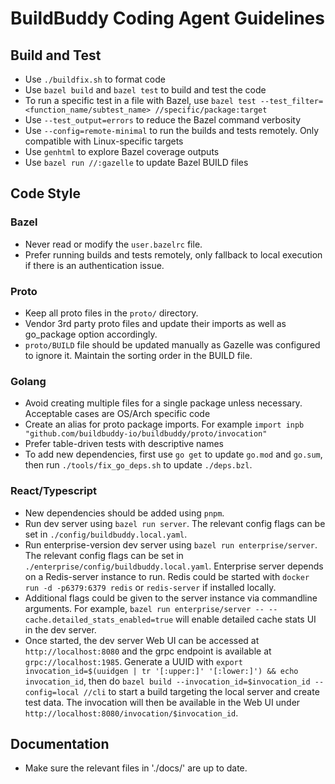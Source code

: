 # BuildBuddy Coding Agent Guidelines

## Build and Test
- Use `./buildfix.sh` to format code
- Use `bazel build` and `bazel test` to build and test the code
- To run a specific test in a file with Bazel, use `bazel test --test_filter=<function_name/subtest_name> //specific/package:target`
- Use `--test_output=errors` to reduce the Bazel command verbosity
- Use `--config=remote-minimal` to run the builds and tests remotely. Only compatible with Linux-specific targets
- Use `genhtml` to explore Bazel coverage outputs
- Use `bazel run //:gazelle` to update Bazel BUILD files

## Code Style

### Bazel
- Never read or modify the `user.bazelrc` file.
- Prefer running builds and tests remotely, only fallback to local execution if there is an authentication issue.

### Proto
- Keep all proto files in the `proto/` directory.
- Vendor 3rd party proto files and update their imports as well as go_package option accordingly.
- `proto/BUILD` file should be updated manually as Gazelle was configured to ignore it. Maintain the sorting order in the BUILD file.

### Golang
- Avoid creating multiple files for a single package unless necessary. Acceptable cases are OS/Arch specific code
- Create an alias for proto package imports. For example `import inpb "github.com/buildbuddy-io/buildbuddy/proto/invocation"`
- Prefer table-driven tests with descriptive names
- To add new dependencies, first use `go get` to update `go.mod` and `go.sum`, then run `./tools/fix_go_deps.sh` to update `./deps.bzl`.

### React/Typescript
- New dependencies should be added using `pnpm`.
- Run dev server using `bazel run server`. The relevant config flags can be set in `./config/buildbuddy.local.yaml`.
- Run enterprise-version dev server using `bazel run enterprise/server`. The relevant config flags can be set in `./enterprise/config/buildbuddy.local.yaml`. Enterprise server depends on a Redis-server instance to run. Redis could be started with `docker run -d -p6379:6379 redis` or `redis-server` if installed locally.
- Additional flags could be given to the server instance via commandline arguments. For example, `bazel run enterprise/server -- --cache.detailed_stats_enabled=true` will enable detailed cache stats UI in the dev server.
- Once started, the dev server Web UI can be accessed at `http://localhost:8080` and the grpc endpoint is available at `grpc://localhost:1985`. Generate a UUID with `export invocation_id=$(uuidgen | tr '[:upper:]' '[:lower:]') && echo invocation_id`, then do `bazel build --invocation_id=$invocation_id --config=local //cli` to start a build targeting the local server and create test data. The invocation will then be available in the Web UI under `http://localhost:8080/invocation/$invocation_id`.

## Documentation
- Make sure the relevant files in './docs/' are up to date.
